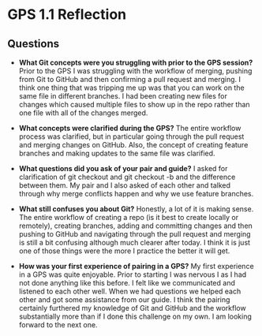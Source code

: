 # GPS 1.1 Reflection

## Questions

* **What Git concepts were you struggling with prior to the GPS session?**
  Prior to the GPS I was struggling with the workflow of merging, pushing from Git to GitHub and then confirming a pull request and merging. I think one thing that was tripping me up was that you can work on the same file in different branches. I had been creating new files for changes which caused multiple files to show up in the repo rather than one file with all of the changes merged.

* **What concepts were clarified during the GPS?**
  The entire workflow process was clarified, but in particular going through the pull request and merging changes on GitHub. Also, the concept of creating feature branches and making updates to the same file was clarified.

* **What questions did you ask of your pair and guide?**
  I asked for clarification of git checkout and git checkout -b and the difference between them. My pair and I also asked of each other and talked through why merge conflicts happen and why we use feature branches.

* **What still confuses you about Git?**
  Honestly, a lot of it is making sense. The entire workflow of creating a repo (is it best to create locally or remotely), creating branches, adding and committing changes and then pushing to GitHub and navigating through the pull request and merging is still a bit confusing although much clearer after today. I think it is just one of those things were the more I practice the better it will get.

* **How was your first experience of pairing in a GPS?**
  My first experience in a GPS was quite enjoyable. Prior to starting I was nervous I as I had not done anything like this before. I felt like we communicated and listened to each other well. When we had questions we helped each other and got some assistance from our guide. I think the pairing certainly furthered my knowledge of Git and GitHub and the workflow substantially more than if I done this challenge on my own. I am looking forward to the next one.
